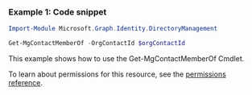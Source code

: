 ### Example 1: Code snippet

```powershellImport-Module Microsoft.Graph.Identity.DirectoryManagement

Get-MgContactMemberOf -OrgContactId $orgContactId
```
This example shows how to use the Get-MgContactMemberOf Cmdlet.
To learn about permissions for this resource, see the [permissions reference](/graph/permissions-reference).

